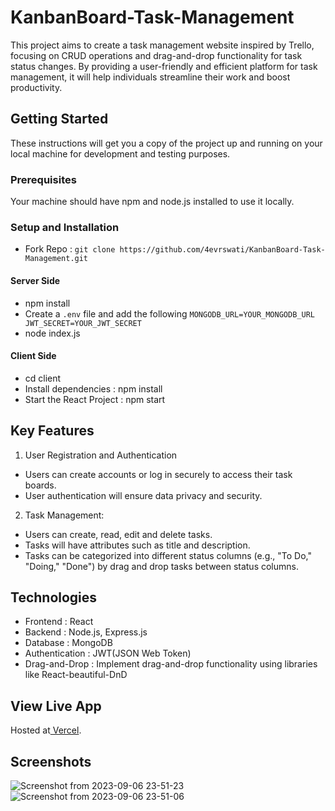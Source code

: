 # KanbanBoard-Task-Management
This project aims to create a task management website inspired by Trello, focusing on CRUD operations and drag-and-drop functionality for task status changes. By providing a user-friendly and efficient platform for task management, it will help individuals streamline their work and boost productivity.

## Getting Started
These instructions will get you a copy of the project up and running on your local machine for development and testing purposes.

### Prerequisites
Your machine should have npm and node.js installed to use it locally.

### Setup and Installation
- Fork Repo : ``` git clone https://github.com/4evrswati/KanbanBoard-Task-Management.git ```
#### Server Side
- npm install
- Create a ```.env``` file and add the following ```MONGODB_URL=YOUR_MONGODB_URL JWT_SECRET=YOUR_JWT_SECRET```
- node index.js
#### Client Side
- cd client
- Install dependencies : npm install
- Start the React Project : npm start
  
## Key Features
1. User Registration and Authentication
  - Users can create accounts or log in securely to access their task boards.
  - User authentication will ensure data privacy and security.
2. Task Management:
  - Users can create, read, edit and delete tasks.
  - Tasks will have attributes such as title and description.
  - Tasks can be categorized into different status columns (e.g., "To Do," "Doing," "Done") by drag and drop tasks between status columns.

## Technologies
  - Frontend : React
  - Backend : Node.js, Express.js
  - Database : MongoDB
  - Authentication : JWT(JSON Web Token)
  - Drag-and-Drop : Implement drag-and-drop functionality using libraries like React-beautiful-DnD

## View Live App
Hosted at[ Vercel](https://kanban-board-task-management-eta.vercel.app/).

## Screenshots
![Screenshot from 2023-09-06 23-51-23](https://github.com/4evrswati/KanbanBoard-Task-Management/assets/94286660/11d21fb4-2e17-492c-a398-cec95df19eea)
![Screenshot from 2023-09-06 23-51-06](https://github.com/4evrswati/KanbanBoard-Task-Management/assets/94286660/64afc405-ec09-4328-8a93-fbbb392be35e)


  
  
